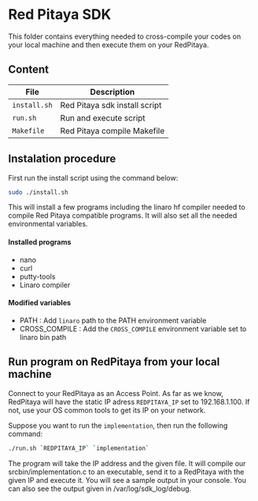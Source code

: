 Red Pitaya SDK
==============

This folder contains everything needed to cross-compile your codes on your local machine and then execute them on your RedPitaya.

## Content ##

| File                  | Description
|-----------------------|-----------------------------------------
| `install.sh`          | Red Pitaya sdk install script
| `run.sh`              | Run and execute script
| `Makefile`            | Red Pitaya compile Makefile


## Instalation procedure  ##

First run the install script using the command below:
```bash
sudo ./install.sh
```

This will install a few programs including the linaro hf compiler needed to compile Red Pitaya compatible programs. It will also set all the needed environmental variables.

#### Installed programs ####

- nano
- curl
- putty-tools
- Linaro compiler

#### Modified variables ####

- PATH : Add `linaro` path to the PATH environment variable
- CROSS_COMPILE : Add the `CROSS_COMPILE` environment variable set to linaro bin path

## Run program on RedPitaya from your local machine ##

Connect to your RedPitaya as an Access Point.
As far as we know, RedPitaya will have the static IP adress `REDPITAYA_IP` set to 192.168.1.100.
If not, use your OS common tools to get its IP on your network.

Suppose you want to run the `implementation`, then run the following command:

```bash
./run.sh `REDPITAYA_IP` `implementation`
```

The program will take the IP address and the given file. It will compile our srcbin/implementation.c to an executable, send it to a RedPitaya with the given IP and execute it. You will see a sample output in your console. You can also see the output given in /var/log/sdk_log/debug.
